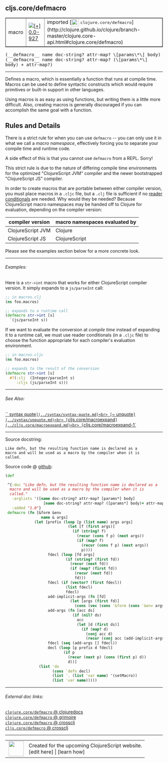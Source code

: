 ## cljs.core/defmacro



 <table border="1">
<tr>
<td>macro</td>
<td><a href="https://github.com/cljsinfo/cljs-api-docs/tree/0.0-927"><img valign="middle" alt="[+] 0.0-927" title="Added in 0.0-927" src="https://img.shields.io/badge/+-0.0--927-lightgrey.svg"></a> </td>
<td>
imported [<img height="24px" valign="middle" src="http://i.imgur.com/1GjPKvB.png"> <samp>clojure.core/defmacro</samp>](http://clojure.github.io/clojure/branch-master/clojure.core-api.html#clojure.core/defmacro)
</td>
</tr>
</table>


 <samp>
(__defmacro__ name doc-string? attr-map? \[params\*\] body)<br>
</samp>
 <samp>
(__defmacro__ name doc-string? attr-map? (\[params\*\] body) + attr-map?)<br>
</samp>

---

Defines a macro, which is essentially a function that runs at compile time.
Macros can be used to define syntactic constructs which would require
primitives or built-in support in other languages.

Using macros is as easy as using functions, but writing them is a little more
difficult.  Also, creating macros is generally discouraged if you can
accomplish the same goal with a function.

## Rules and Details

There is a strict rule for when you can use `defmacro` -- you can only use it
in what we call a _macro namespace_, effectively forcing you to separate your
compile time and runtime code.

A side effect of this is that you cannot use `defmacro` from a REPL.  Sorry!

This strict rule is due to the nature of differing compile time environments
for the optimized "ClojureScript JVM" compiler and the newer bootstrapped
"ClojureScript JS" compiler.

In order to create macros that are portable between either compiler version,
you must place macros in a `.cljc` file, but a `.clj` file is sufficient if no
[reader conditionals][doc:syntax/cond] are needed.  Why would they be needed?
Because ClojureScript macro namespaces may be handed off to Clojure for
evaluation, depending on the compiler version:

| compiler version  | macro namespaces evaluated by |
|-------------------|-------------------------------|
| ClojureScript JVM | Clojure                       |
| ClojureScript JS  | ClojureScript                 |

Please see the examples section below for a more concrete look.

[doc:syntax/cond]:../syntax/cond.md

---

###### Examples:

Here is a `str->int` macro that works for either ClojureScript compiler
version.  It simply expands to a `js/parseInt` call:

```clj
;; in macros.clj
(ns foo.macros)

;; expands to a runtime call
(defmacro str->int [s]
  `(js/parseInt s))
```

If we want to evaluate the conversion at _compile time_ instead of expanding it
to a runtime call, we must use reader conditionals (in a `.cljc` file) to
choose the function appropriate for each compiler's evaluation environment.

```clj
;; in macros.cljc
(ns foo.macros)

;; expands to the result of the conversion
(defmacro str->int [s]
  #?(:clj  (Integer/parseInt s)
     :cljs (js/parseInt s)))
```



---

###### See Also:

[`` syntax quote`](../syntax/syntax-quote.md)<br>
[`~ unquote`](../syntax/unquote.md)<br>
[`cljs.core/macroexpand`](../cljs.core/macroexpand.md)<br>
[`cljs.core/macroexpand-1`](../cljs.core/macroexpand-1.md)<br>

---


Source docstring:

```
Like defn, but the resulting function name is declared as a
macro and will be used as a macro by the compiler when it is
called.
```


Source code @ [github](https://github.com/clojure/clojure/blob/clojure-1.7.0-beta2/src/clj/clojure/core.clj#L426-L470):

```clj
(def

 ^{:doc "Like defn, but the resulting function name is declared as a
  macro and will be used as a macro by the compiler when it is
  called."
   :arglists '([name doc-string? attr-map? [params*] body]
                 [name doc-string? attr-map? ([params*] body)+ attr-map?])
   :added "1.0"}
 defmacro (fn [&form &env 
                name & args]
             (let [prefix (loop [p (list name) args args]
                            (let [f (first args)]
                              (if (string? f)
                                (recur (cons f p) (next args))
                                (if (map? f)
                                  (recur (cons f p) (next args))
                                  p))))
                   fdecl (loop [fd args]
                           (if (string? (first fd))
                             (recur (next fd))
                             (if (map? (first fd))
                               (recur (next fd))
                               fd)))
                   fdecl (if (vector? (first fdecl))
                           (list fdecl)
                           fdecl)
                   add-implicit-args (fn [fd]
                             (let [args (first fd)]
                               (cons (vec (cons '&form (cons '&env args))) (next fd))))
                   add-args (fn [acc ds]
                              (if (nil? ds)
                                acc
                                (let [d (first ds)]
                                  (if (map? d)
                                    (conj acc d)
                                    (recur (conj acc (add-implicit-args d)) (next ds))))))
                   fdecl (seq (add-args [] fdecl))
                   decl (loop [p prefix d fdecl]
                          (if p
                            (recur (next p) (cons (first p) d))
                            d))]
               (list 'do
                     (cons `defn decl)
                     (list '. (list 'var name) '(setMacro))
                     (list 'var name)))))
```

<!--
Repo - tag - source tree - lines:

 <pre>
clojure @ clojure-1.7.0-beta2
└── src
    └── clj
        └── clojure
            └── <ins>[core.clj:426-470](https://github.com/clojure/clojure/blob/clojure-1.7.0-beta2/src/clj/clojure/core.clj#L426-L470)</ins>
</pre>

-->

---



###### External doc links:

[`clojure.core/defmacro` @ clojuredocs](http://clojuredocs.org/clojure.core/defmacro)<br>
[`clojure.core/defmacro` @ grimoire](http://conj.io/store/v1/org.clojure/clojure/1.7.0-beta3/clj/clojure.core/defmacro/)<br>
[`clojure.core/defmacro` @ crossclj](http://crossclj.info/fun/clojure.core/defmacro.html)<br>
[`cljs.core/defmacro` @ crossclj](http://crossclj.info/fun/cljs.core/defmacro.html)<br>

---

 <table>
<tr><td>
<img valign="middle" align="right" width="48px" src="http://i.imgur.com/Hi20huC.png">
</td><td>
Created for the upcoming ClojureScript website.<br>
[edit here] | [learn how]
</td></tr></table>

[edit here]:https://github.com/cljsinfo/cljs-api-docs/blob/master/cljsdoc/cljs.core/defmacro.cljsdoc
[learn how]:https://github.com/cljsinfo/cljs-api-docs/wiki/cljsdoc-files

<!--

This information was too distracting to show to readers, but I'll leave it
commented here since it is helpful to:

- pretty-print the data used to generate this document
- and show how to retrieve that data



The API data for this symbol:

```clj
{:description "Defines a macro, which is essentially a function that runs at compile time.\nMacros can be used to define syntactic constructs which would require\nprimitives or built-in support in other languages.\n\nUsing macros is as easy as using functions, but writing them is a little more\ndifficult.  Also, creating macros is generally discouraged if you can\naccomplish the same goal with a function.\n\n## Rules and Details\n\nThere is a strict rule for when you can use `defmacro` -- you can only use it\nin what we call a _macro namespace_, effectively forcing you to separate your\ncompile time and runtime code.\n\nA side effect of this is that you cannot use `defmacro` from a REPL.  Sorry!\n\nThis strict rule is due to the nature of differing compile time environments\nfor the optimized \"ClojureScript JVM\" compiler and the newer bootstrapped\n\"ClojureScript JS\" compiler.\n\nIn order to create macros that are portable between either compiler version,\nyou must place macros in a `.cljc` file, but a `.clj` file is sufficient if no\n[reader conditionals][doc:syntax/cond] are needed.  Why would they be needed?\nBecause ClojureScript macro namespaces may be handed off to Clojure for\nevaluation, depending on the compiler version:\n\n| compiler version  | macro namespaces evaluated by |\n|-------------------|-------------------------------|\n| ClojureScript JVM | Clojure                       |\n| ClojureScript JS  | ClojureScript                 |\n\nPlease see the examples section below for a more concrete look.",
 :ns "cljs.core",
 :name "defmacro",
 :signature ["[name doc-string? attr-map? [params*] body]"
             "[name doc-string? attr-map? ([params*] body) + attr-map?]"],
 :history [["+" "0.0-927"]],
 :type "macro",
 :related ["syntax/syntax-quote"
           "syntax/unquote"
           "cljs.core/macroexpand"
           "cljs.core/macroexpand-1"],
 :full-name-encode "cljs.core/defmacro",
 :source {:code "(def\n\n ^{:doc \"Like defn, but the resulting function name is declared as a\n  macro and will be used as a macro by the compiler when it is\n  called.\"\n   :arglists '([name doc-string? attr-map? [params*] body]\n                 [name doc-string? attr-map? ([params*] body)+ attr-map?])\n   :added \"1.0\"}\n defmacro (fn [&form &env \n                name & args]\n             (let [prefix (loop [p (list name) args args]\n                            (let [f (first args)]\n                              (if (string? f)\n                                (recur (cons f p) (next args))\n                                (if (map? f)\n                                  (recur (cons f p) (next args))\n                                  p))))\n                   fdecl (loop [fd args]\n                           (if (string? (first fd))\n                             (recur (next fd))\n                             (if (map? (first fd))\n                               (recur (next fd))\n                               fd)))\n                   fdecl (if (vector? (first fdecl))\n                           (list fdecl)\n                           fdecl)\n                   add-implicit-args (fn [fd]\n                             (let [args (first fd)]\n                               (cons (vec (cons '&form (cons '&env args))) (next fd))))\n                   add-args (fn [acc ds]\n                              (if (nil? ds)\n                                acc\n                                (let [d (first ds)]\n                                  (if (map? d)\n                                    (conj acc d)\n                                    (recur (conj acc (add-implicit-args d)) (next ds))))))\n                   fdecl (seq (add-args [] fdecl))\n                   decl (loop [p prefix d fdecl]\n                          (if p\n                            (recur (next p) (cons (first p) d))\n                            d))]\n               (list 'do\n                     (cons `defn decl)\n                     (list '. (list 'var name) '(setMacro))\n                     (list 'var name)))))",
          :title "Source code",
          :repo "clojure",
          :tag "clojure-1.7.0-beta2",
          :filename "src/clj/clojure/core.clj",
          :lines [426 470]},
 :examples [{:id "8040c8",
             :content "Here is a `str->int` macro that works for either ClojureScript compiler\nversion.  It simply expands to a `js/parseInt` call:\n\n```clj\n;; in macros.clj\n(ns foo.macros)\n\n;; expands to a runtime call\n(defmacro str->int [s]\n  `(js/parseInt s))\n```\n\nIf we want to evaluate the conversion at _compile time_ instead of expanding it\nto a runtime call, we must use reader conditionals (in a `.cljc` file) to\nchoose the function appropriate for each compiler's evaluation environment.\n\n```clj\n;; in macros.cljc\n(ns foo.macros)\n\n;; expands to the result of the conversion\n(defmacro str->int [s]\n  #?(:clj  (Integer/parseInt s)\n     :cljs (js/parseInt s)))\n```"}],
 :full-name "cljs.core/defmacro",
 :clj-symbol "clojure.core/defmacro",
 :docstring "Like defn, but the resulting function name is declared as a\nmacro and will be used as a macro by the compiler when it is\ncalled."}

```

Retrieve the API data for this symbol:

```clj
;; from Clojure REPL
(require '[clojure.edn :as edn])
(-> (slurp "https://raw.githubusercontent.com/cljsinfo/cljs-api-docs/catalog/cljs-api.edn")
    (edn/read-string)
    (get-in [:symbols "cljs.core/defmacro"]))
```

-->
